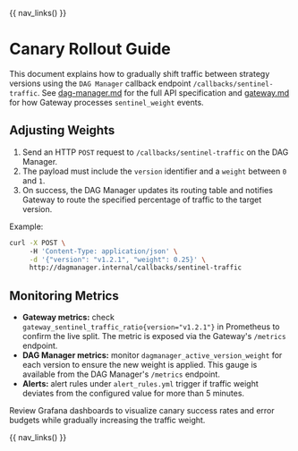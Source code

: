 {{ nav_links() }}

# Canary Rollout Guide

This document explains how to gradually shift traffic between strategy versions using the `DAG Manager` callback endpoint `/callbacks/sentinel-traffic`. See [dag-manager.md](../architecture/dag-manager.md) for the full API specification and [gateway.md](../architecture/gateway.md) for how Gateway processes `sentinel_weight` events.

## Adjusting Weights

1. Send an HTTP `POST` request to `/callbacks/sentinel-traffic` on the DAG Manager.
2. The payload must include the `version` identifier and a `weight` between `0` and `1`.
3. On success, the DAG Manager updates its routing table and notifies Gateway to route the specified percentage of traffic to the target version.

Example:

```bash
curl -X POST \ 
     -H 'Content-Type: application/json' \
     -d '{"version": "v1.2.1", "weight": 0.25}' \
     http://dagmanager.internal/callbacks/sentinel-traffic
```

## Monitoring Metrics

* **Gateway metrics:** check `gateway_sentinel_traffic_ratio{version="v1.2.1"}` in Prometheus to confirm the live split. The metric is exposed via the Gateway's `/metrics` endpoint.
* **DAG Manager metrics:** monitor `dagmanager_active_version_weight` for each version to ensure the new weight is applied. This gauge is available from the DAG Manager's `/metrics` endpoint.
* **Alerts:** alert rules under `alert_rules.yml` trigger if traffic weight deviates from the configured value for more than 5 minutes.

Review Grafana dashboards to visualize canary success rates and error budgets while gradually increasing the traffic weight.

{{ nav_links() }}

